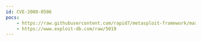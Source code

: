 ```yaml
---
id: CVE-2008-0506
pocs:
    - https://raw.githubusercontent.com/rapid7/metasploit-framework/master/modules/exploits/unix/webapp/coppermine_piceditor.rb
    - https://www.exploit-db.com/raw/5019
---
```

